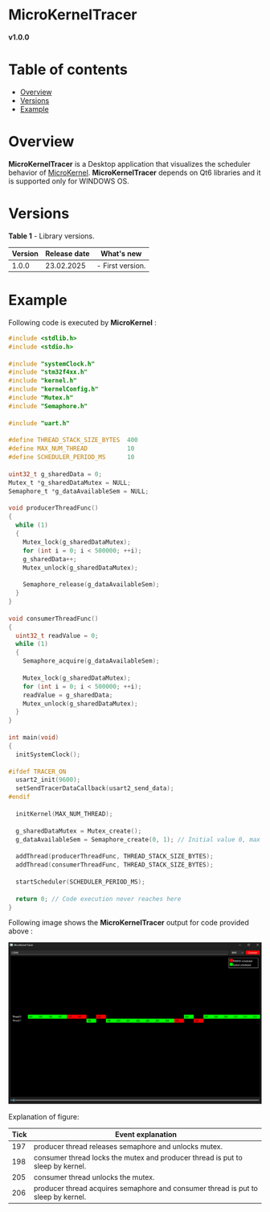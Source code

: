 # **MicroKernelTracer**

**v1.0.0**

# Table of contents

- [Overview](#overview)
- [Versions](#versions)
- [Example](#example)


# Overview

**MicroKernelTracer** is a Desktop application that visualizes the scheduler behavior of [MicroKernel](https://github.com/AyikOzgur/MicroKernel/tree/master). **MicroKernelTracer** depends on Qt6
libraries and it is supported only for WINDOWS OS.

# Versions

**Table 1** - Library versions.

| Version | Release date | What's new                                                   |
| ------- | ------------ | ------------------------------------------------------------ |
| 1.0.0   | 23.02.2025   | - First version.                                             |

# Example

Following code is executed by **MicroKernel** : 

```c
#include <stdlib.h>
#include <stdio.h>

#include "systemClock.h"
#include "stm32f4xx.h"
#include "kernel.h"
#include "kernelConfig.h"
#include "Mutex.h"
#include "Semaphore.h"

#include "uart.h"

#define THREAD_STACK_SIZE_BYTES  400
#define MAX_NUM_THREAD           10
#define SCHEDULER_PERIOD_MS      10

uint32_t g_sharedData = 0;
Mutex_t *g_sharedDataMutex = NULL;
Semaphore_t *g_dataAvailableSem = NULL;

void producerThreadFunc()
{
  while (1)
  {
    Mutex_lock(g_sharedDataMutex);
    for (int i = 0; i < 500000; ++i);
    g_sharedData++;
    Mutex_unlock(g_sharedDataMutex);

    Semaphore_release(g_dataAvailableSem);
  }
}

void consumerThreadFunc()
{
  uint32_t readValue = 0;
  while (1)
  {
    Semaphore_acquire(g_dataAvailableSem);

    Mutex_lock(g_sharedDataMutex);
    for (int i = 0; i < 500000; ++i);
    readValue = g_sharedData;
    Mutex_unlock(g_sharedDataMutex);
  }
}

int main(void)
{
  initSystemClock();

#ifdef TRACER_ON
  usart2_init(9600);
  setSendTracerDataCallback(usart2_send_data);
#endif

  initKernel(MAX_NUM_THREAD);

  g_sharedDataMutex = Mutex_create();
  g_dataAvailableSem = Semaphore_create(0, 1); // Initial value 0, max value 1.

  addThread(producerThreadFunc, THREAD_STACK_SIZE_BYTES);
  addThread(consumerThreadFunc, THREAD_STACK_SIZE_BYTES);

  startScheduler(SCHEDULER_PERIOD_MS);

  return 0; // Code execution never reaches here
}

```

Following image shows the **MicroKernelTracer** output for code provided above : 

![MicroKernelTracerExample](./docs/images/MicroKernelTracerExample.png)

Explanation of figure: 

|Tick | Event explanation |
|---| ---- |
|197| producer thread releases semaphore and unlocks mutex.     |
|198| consumer thread locks the mutex and producer thread is put to sleep by kernel.     |
|205| consumer thread unlocks the mutex.     |
|206| producer thread acquires semaphore and consumer thread is put to sleep by kernel.     |